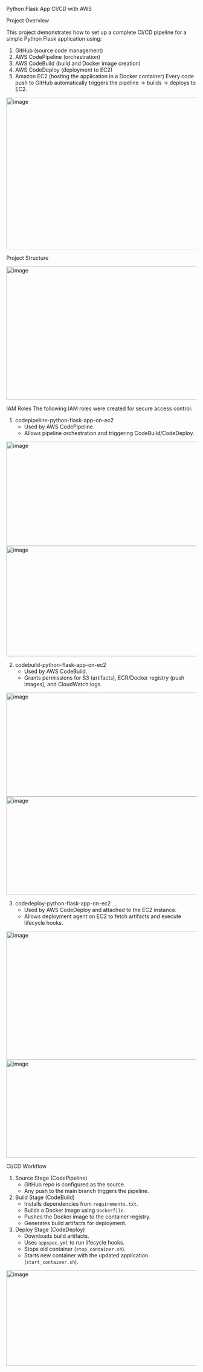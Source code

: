 Python Flask App CI/CD with AWS

Project Overview

This project demonstrates how to set up a complete CI/CD pipeline for a simple Python Flask application using:
1.	GitHub (source code management)
2.	AWS CodePipeline (orchestration)
3.	AWS CodeBuild (build and Docker image creation)
4.	AWS CodeDeploy (deployment to EC2)
5.	Amazon EC2 (hosting the application in a Docker container)
Every code push to GitHub automatically triggers the pipeline → builds → deploys to EC2.
 <img width="743" height="400" alt="image" src="https://github.com/user-attachments/assets/456e8aee-8727-4fa1-bf62-a3466f090ce0" />

Project Structure

<img width="562" height="352" alt="image" src="https://github.com/user-attachments/assets/af685b9a-cf11-42f5-ad57-9fdbbcbecc85" />


IAM Roles
The following IAM roles were created for secure access control:
1. codepipeline-python-flask-app-on-ec2
   - Used by AWS CodePipeline.
   - Allows pipeline orchestration and triggering CodeBuild/CodeDeploy.
 <img width="940" height="275" alt="image" src="https://github.com/user-attachments/assets/d2d33db3-824e-4262-9422-5515a089584f" />
 <img width="940" height="291" alt="image" src="https://github.com/user-attachments/assets/5291a9d8-1612-432f-ac85-0115a7b5156b" />

2. codebuild-python-flask-app-on-ec2
   - Used by AWS CodeBuild.
   - Grants permissions for S3 (artifacts), ECR/Docker registry (push images), and CloudWatch logs.
 <img width="940" height="274" alt="image" src="https://github.com/user-attachments/assets/5ddb110c-2944-41e3-822f-0e6050f454da" />
 <img width="940" height="259" alt="image" src="https://github.com/user-attachments/assets/2205bc46-3e57-44be-90ae-f8fc257065ef" />

3. codedeploy-python-flask-app-on-ec2
   - Used by AWS CodeDeploy and attached to the EC2 instance.
   - Allows deployment agent on EC2 to fetch artifacts and execute lifecycle hooks.
 <img width="940" height="339" alt="image" src="https://github.com/user-attachments/assets/02f6968c-f230-484e-b3f4-7905ccd6e282" />
 <img width="940" height="258" alt="image" src="https://github.com/user-attachments/assets/08dfd0bb-15bf-48c4-8f6b-6c9c060f9567" />

CI/CD Workflow
1. Source Stage (CodePipeline)
   - GitHub repo is configured as the source.
   - Any push to the main branch triggers the pipeline.
2. Build Stage (CodeBuild)
   - Installs dependencies from `requirements.txt`.
   - Builds a Docker image using `Dockerfile`.
   - Pushes the Docker image to the container registry.
   - Generates build artifacts for deployment.
3. Deploy Stage (CodeDeploy)
   - Downloads build artifacts.
   - Uses `appspec.yml` to run lifecycle hooks.
   - Stops old container (`stop_container.sh`).
   - Starts new container with the updated application (`start_container.sh`).
<img width="940" height="252" alt="image" src="https://github.com/user-attachments/assets/37072ed1-268d-4ebe-9a18-11b16f27d6d1" />
